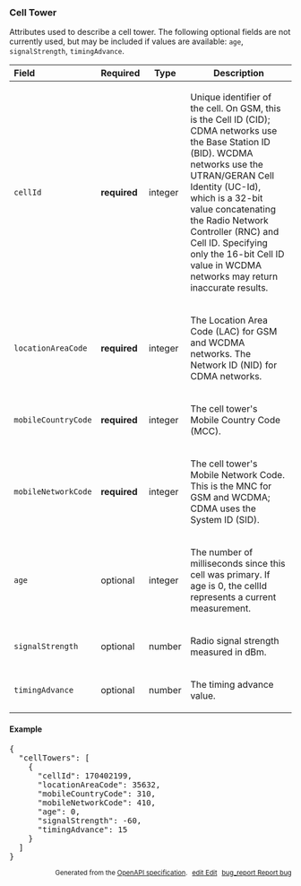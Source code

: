 <!--- This is a generated file, do not edit! -->
<!--- [START maps_http_schema_celltower] -->
<h3 class="schema-object" id="CellTower">Cell Tower</h3>

Attributes used to describe a cell tower. The following optional fields are not currently used, but may be included if values are available: `age`, `signalStrength`, `timingAdvance`.

| Field               | Required     | Type    | Description                                                                                                                                                                                                                                                                                                                                                                                                    |
| :------------------ | ------------ | ------- | -------------------------------------------------------------------------------------------------------------------------------------------------------------------------------------------------------------------------------------------------------------------------------------------------------------------------------------------------------------------------------------------------------------- |
| `cellId`            | **required** | integer | <div class="nonref-property-description"><p>Unique identifier of the cell. On GSM, this is the Cell ID (CID); CDMA networks use the Base Station ID (BID). WCDMA networks use the UTRAN/GERAN Cell Identity (UC-Id), which is a 32-bit value concatenating the Radio Network Controller (RNC) and Cell ID. Specifying only the 16-bit Cell ID value in WCDMA networks may return inaccurate results.</p></div> |
| `locationAreaCode`  | **required** | integer | <div class="nonref-property-description"><p>The Location Area Code (LAC) for GSM and WCDMA networks. The Network ID (NID) for CDMA networks.</p></div>                                                                                                                                                                                                                                                         |
| `mobileCountryCode` | **required** | integer | <div class="nonref-property-description"><p>The cell tower's Mobile Country Code (MCC).</p></div>                                                                                                                                                                                                                                                                                                              |
| `mobileNetworkCode` | **required** | integer | <div class="nonref-property-description"><p>The cell tower's Mobile Network Code. This is the MNC for GSM and WCDMA; CDMA uses the System ID (SID).</p></div>                                                                                                                                                                                                                                                  |
| `age`               | optional     | integer | <div class="nonref-property-description"><p>The number of milliseconds since this cell was primary. If age is 0, the cellId represents a current measurement.</p></div>                                                                                                                                                                                                                                        |
| `signalStrength`    | optional     | number  | <div class="nonref-property-description"><p>Radio signal strength measured in dBm.</p></div>                                                                                                                                                                                                                                                                                                                   |
| `timingAdvance`     | optional     | number  | <div class="nonref-property-description"><p>The timing advance value.</p></div>                                                                                                                                                                                                                                                                                                                                |

<h4 class="schema-object-example" id="CellTower-example">Example</h4>

<pre class="notranslate lang-json prettyprint">{
  "cellTowers": [
    {
      "cellId": 170402199,
      "locationAreaCode": 35632,
      "mobileCountryCode": 310,
      "mobileNetworkCode": 410,
      "age": 0,
      "signalStrength": -60,
      "timingAdvance": 15
    }
  ]
}</pre>

<p style="text-align: right; font-size: smaller;">Generated from the <a class="gc-analytics-event" data-category="GMP" data-label="openapi-github" href="https://github.com/googlemaps/openapi-specification" title="Google Maps Platform OpenAPI Specification" class="external">OpenAPI specification</a>.
<a class="gc-analytics-event" data-category="GMP" data-label="openapi-github" style="margin-left: 5px;" href="https://github.com/googlemaps/openapi-specification/blob/main/specification/schemas/CellTower.yml" title="Edit on GitHub"><span class="material-icons">edit</span> Edit</a>
<a class="gc-analytics-event" data-category="GMP" data-label="openapi-github" style="margin-left: 5px;" href="https://github.com/googlemaps/openapi-specification/issues/new?assignees=&labels=type%3A+bug%2C+triage+me&template=bug_report.md&title=[schemas] Bug - CellTower" title="File bug for schemas on GitHub"><span class="material-icons">bug_report</span> Report bug</a>
</p>

<!--- [END maps_http_schema_celltower] -->
